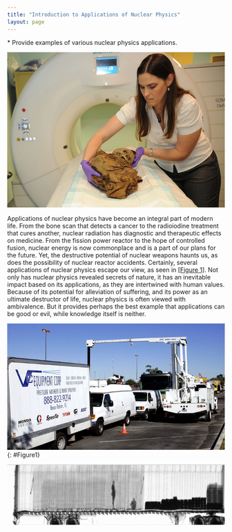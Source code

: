 ```yaml
---
title: "Introduction to Applications of Nuclear Physics"
layout: page
---  
```


<div class="abstract" markdown="1">
* Provide examples of various nuclear physics applications.
</div>

![The image shows a woman preparing for scanning of a child mummy with a cylindrical instrument.](../resources/Figure_33_00_01.jpg "Tori Randall, Ph.D., curator for the Department of Physical Anthropology at the San Diego Museum of Man, prepares a 550-year-old Peruvian child mummy for a CT scan at Naval Medical Center San Diego. (credit: U.S. Navy photo by Mass Communication Specialist 3rd Class Samantha A. Lewis)")

Applications of nuclear physics have become an integral part of modern life.
From the bone scan that detects a cancer to the radioiodine treatment that cures
another, nuclear radiation has diagnostic and therapeutic effects on medicine.
From the fission power reactor to the hope of controlled fusion, nuclear energy
is now commonplace and is a part of our plans for the future. Yet, the
destructive potential of nuclear weapons haunts us, as does the possibility of
nuclear reactor accidents. Certainly, several applications of nuclear physics
escape our view, as seen in [[Figure 1]](#Figure1). Not only has nuclear physics
revealed secrets of nature, it has an inevitable impact based on its
applications, as they are intertwined with human values. Because of its
potential for alleviation of suffering, and its power as an ultimate destructor
of life, nuclear physics is often viewed with ambivalence. But it provides
perhaps the best example that applications can be good or evil, while knowledge
itself is neither.

![Vehicles being inspected by another vehicle with a boom-type x-ray scanner attached to it.](../resources/Figure_33_00_02.jpg "Customs officers inspect vehicles using neutron irradiation. Cars and trucks pass through portable x-ray machines that reveal their contents. (credit: Gerald L. Nino, CBP, U.S. Dept. of Homeland Security)")
{: #Figure1}

![Gamma-ray scanned image of two stowaways hiding inside a big truck.](../resources/Figure_33_00_03.jpg "This image shows two stowaways caught illegally entering the United States from Canada. (credit: U.S. Customs and Border Protection)")
